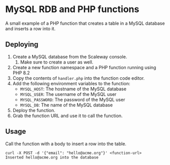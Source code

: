 # MySQL RDB and PHP functions

A small example of a PHP function that creates a table in a MySQL database and inserts a row into it.

## Deploying

1. Create a MySQL database from the Scaleway console.
   1. Make sure to create a user as well.
2. Create a new function namespace and a PHP function running using PHP 8.2
3. Copy the contents of `handler.php` into the function code editor.
4. Add the following environment variables to the function:
   - `MYSQL_HOST`: The hostname of the MySQL database
   - `MYSQL_USER`: The username of the MySQL user
   - `MYSQL_PASSWORD`: The password of the MySQL user
   - `MYSQL_DB`: The name of the MySQL database
5. Deploy the function.
6. Grab the function URL and use it to call the function.

## Usage

Call the function with a body to insert a row into the table.

```console
curl -X POST -d '{"email": "hello@acme.org"}' <function-url>
Inserted hello@acme.org into the database
```
